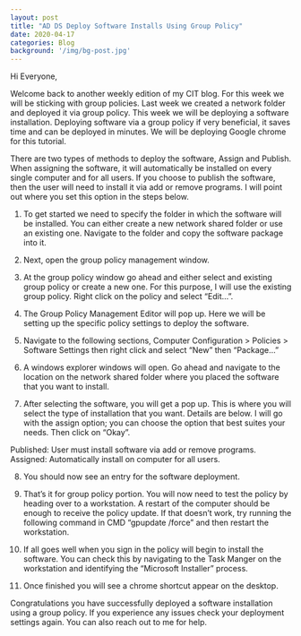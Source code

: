```yaml
---
layout: post
title: "AD DS Deploy Software Installs Using Group Policy"
date: 2020-04-17
categories: Blog
background: '/img/bg-post.jpg'
---
```


Hi Everyone, 

Welcome back to another weekly edition of my CIT blog. For this week we will be sticking with group policies. 
Last week we created a network folder and deployed it via group policy. This week we will be deploying a software 
installation. Deploying software via a group policy if very beneficial, it saves time and can be deployed in 
minutes. We will be deploying Google chrome for this tutorial. 

There are two types of methods to deploy the software, Assign and Publish. When assigning the software, it will
automatically be installed on every single computer and for all users. If you choose to publish the software, 
then the user will need to install it via add or remove programs. I will point out where you set this option in 
the steps below.

1. To get started we need to specify the folder in which the software will be installed. You can either create a 
   new network shared folder or use an existing one. Navigate to the folder and copy the software package into it.

2. Next, open the group policy management window.

3. At the group policy window go ahead and either select and existing group policy or create a new one. For this 
   purpose, I will use the existing group policy. Right click on the policy and select “Edit…”.

4. The Group Policy Management Editor will pop up. Here we will be setting up the specific policy settings to 
   deploy the software.

5. Navigate to the following sections, Computer Configuration > Policies > Software Settings then right click and 
   select “New” then “Package…” 

6. A windows explorer windows will open. Go ahead and navigate to the location on the network shared folder where 
   you placed the software that you want to install.

7. After selecting the software, you will get a pop up. This is where you will select the type of installation that 
   you want. Details are below. I will go with the assign option; you can choose the option that best suites your 
   needs. Then click on “Okay”.

Published: User must install software via add or remove programs.
Assigned: Automatically install on computer for all users.

8. You should now see an entry for the software deployment. 

9. That’s it for group policy portion. You will now need to test the policy by heading over to a workstation. A 
   restart of the computer should be enough to receive the policy update. If that doesn’t work, try running the 
   following command in CMD “gpupdate /force” and then restart the workstation.

10. If all goes well when you sign in the policy will begin to install the software. You can check this by navigating 
    to the Task Manger on the workstation and identifying the “Microsoft Installer” process. 

11. Once finished you will see a chrome shortcut appear on the desktop.

Congratulations you have successfully deployed a software installation using a group policy. If you experience any 
issues check your deployment settings again. You can also reach out to me for help. 
